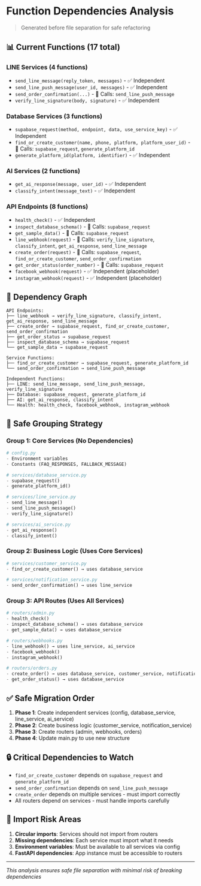# Function Dependencies Analysis

> Generated before file separation for safe refactoring

## 📊 Current Functions (17 total)

### LINE Services (4 functions)
- `send_line_message(reply_token, messages)` - ✅ Independent
- `send_line_push_message(user_id, messages)` - ✅ Independent  
- `send_order_confirmation(...)` - 🔗 Calls: `send_line_push_message`
- `verify_line_signature(body, signature)` - ✅ Independent

### Database Services (3 functions)
- `supabase_request(method, endpoint, data, use_service_key)` - ✅ Independent
- `find_or_create_customer(name, phone, platform, platform_user_id)` - 🔗 Calls: `supabase_request`, `generate_platform_id`
- `generate_platform_id(platform, identifier)` - ✅ Independent

### AI Services (2 functions)  
- `get_ai_response(message, user_id)` - ✅ Independent
- `classify_intent(message_text)` - ✅ Independent

### API Endpoints (8 functions)
- `health_check()` - ✅ Independent
- `inspect_database_schema()` - 🔗 Calls: `supabase_request`
- `get_sample_data()` - 🔗 Calls: `supabase_request`
- `line_webhook(request)` - 🔗 Calls: `verify_line_signature`, `classify_intent`, `get_ai_response`, `send_line_message`
- `create_order(request)` - 🔗 Calls: `supabase_request`, `find_or_create_customer`, `send_order_confirmation`
- `get_order_status(order_number)` - 🔗 Calls: `supabase_request`
- `facebook_webhook(request)` - ✅ Independent (placeholder)
- `instagram_webhook(request)` - ✅ Independent (placeholder)

## 🎯 Dependency Graph

```
API Endpoints:
├── line_webhook → verify_line_signature, classify_intent, get_ai_response, send_line_message
├── create_order → supabase_request, find_or_create_customer, send_order_confirmation
├── get_order_status → supabase_request
├── inspect_database_schema → supabase_request  
└── get_sample_data → supabase_request

Service Functions:
├── find_or_create_customer → supabase_request, generate_platform_id
└── send_order_confirmation → send_line_push_message

Independent Functions:
├── LINE: send_line_message, send_line_push_message, verify_line_signature
├── Database: supabase_request, generate_platform_id
├── AI: get_ai_response, classify_intent
└── Health: health_check, facebook_webhook, instagram_webhook
```

## 📁 Safe Grouping Strategy

### Group 1: Core Services (No Dependencies)
```python
# config.py
- Environment variables
- Constants (FAQ_RESPONSES, FALLBACK_MESSAGE)

# services/database_service.py
- supabase_request()
- generate_platform_id()

# services/line_service.py  
- send_line_message()
- send_line_push_message()
- verify_line_signature()

# services/ai_service.py
- get_ai_response()
- classify_intent()
```

### Group 2: Business Logic (Uses Core Services)
```python
# services/customer_service.py
- find_or_create_customer() → uses database_service

# services/notification_service.py  
- send_order_confirmation() → uses line_service
```

### Group 3: API Routes (Uses All Services)
```python
# routers/admin.py
- health_check()
- inspect_database_schema() → uses database_service
- get_sample_data() → uses database_service

# routers/webhooks.py
- line_webhook() → uses line_service, ai_service
- facebook_webhook()  
- instagram_webhook()

# routers/orders.py
- create_order() → uses database_service, customer_service, notification_service
- get_order_status() → uses database_service
```

## ✅ Safe Migration Order

1. **Phase 1**: Create independent services (config, database_service, line_service, ai_service)
2. **Phase 2**: Create business logic (customer_service, notification_service)  
3. **Phase 3**: Create routers (admin, webhooks, orders)
4. **Phase 4**: Update main.py to use new structure

## 🔒 Critical Dependencies to Watch

- `find_or_create_customer` depends on `supabase_request` and `generate_platform_id`
- `send_order_confirmation` depends on `send_line_push_message`  
- `create_order` depends on multiple services - must import correctly
- All routers depend on services - must handle imports carefully

## 🚨 Import Risk Areas

1. **Circular imports**: Services should not import from routers
2. **Missing dependencies**: Each service must import what it needs
3. **Environment variables**: Must be available to all services via config
4. **FastAPI dependencies**: App instance must be accessible to routers

---

*This analysis ensures safe file separation with minimal risk of breaking dependencies*